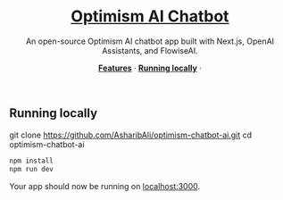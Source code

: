 <a href="https://www.op-ai.xyz/">
  <h1 align="center">Optimism AI Chatbot</h1>
</a>

<p align="center">
  An open-source Optimism AI chatbot app built with Next.js, OpenAI Assistants, and FlowiseAI.
</p>

<p align="center">
  <a href="#features"><strong>Features</strong></a> ·
  <a href="#running-locally"><strong>Running locally</strong></a> ·
</p>
<br/>

## Running locally

git clone https://github.com/AsharibAli/optimism-chatbot-ai.git
cd optimism-chatbot-ai
```bash
npm install
npm run dev
```

Your app should now be running on [localhost:3000](http://localhost:3000/).

